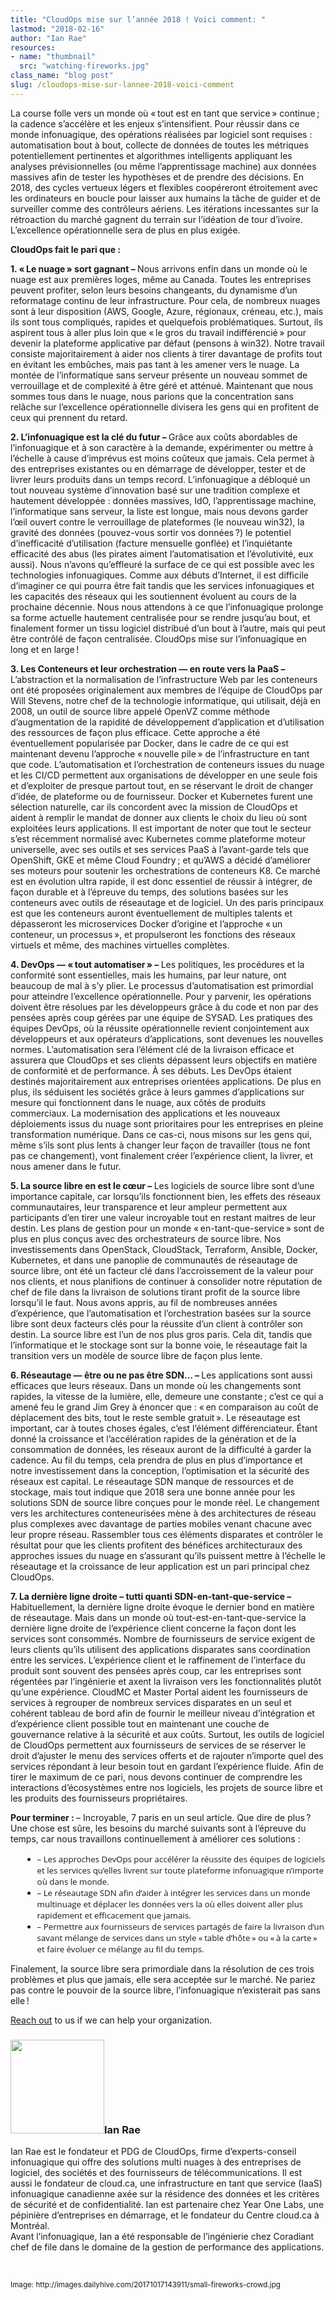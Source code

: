 ```yaml
---
title: "CloudOps mise sur l’année 2018 ! Voici comment: "
lastmod: "2018-02-16"
author: "Ian Rae"
resources:
- name: "thumbnail"
  src: "watching-fireworks.jpg"
class_name: "blog post"
slug: /cloudops-mise-sur-lannee-2018-voici-comment
---
```


<p>La course folle vers un monde où « tout est en tant que service » continue ; la cadence s’accélère et les enjeux s’intensifient. Pour réussir dans ce monde infonuagique, des opérations réalisées par logiciel sont requises : automatisation bout à bout, collecte de données de toutes les métriques potentiellement pertinentes et algorithmes intelligents appliquant les analyses prévisionnelles (ou même l’apprentissage machine) aux données massives afin de tester les hypothèses et de prendre des décisions. En 2018, des cycles vertueux légers et flexibles coopéreront étroitement avec les ordinateurs en boucle pour laisser aux humains la tâche de guider et de surveiller comme des contrôleurs aériens. Les itérations incessantes sur la rétroaction du marché gagnent du terrain sur l’idéation de tour d’ivoire. L’excellence opérationnelle sera de plus en plus exigée.</p><p><strong>CloudOps fait le pari que :</strong></p><p><strong>1. « Le nuage » sort gagnant – </strong> Nous arrivons enfin dans un monde où le nuage est aux premières loges, même au Canada. Toutes les entreprises peuvent profiter, selon leurs besoins changeants, du dynamisme d’un reformatage continu de leur infrastructure. Pour cela, de nombreux nuages sont à leur disposition (AWS, Google, Azure, régionaux, créneau, etc.), mais ils sont tous compliqués, rapides et quelquefois problématiques. Surtout, ils aspirent tous à aller plus loin que « le gros du travail indifférencié » pour devenir la plateforme applicative par défaut (pensons à win32). Notre travail consiste majoritairement à aider nos clients à tirer davantage de profits tout en évitant les embûches, mais pas tant à les amener vers le nuage. La montée de l’informatique sans serveur présente un nouveau sommet de verrouillage et de complexité à être géré et atténué. Maintenant que nous sommes tous dans le nuage, nous parions que la concentration sans relâche sur l’excellence opérationnelle divisera les gens qui en profitent de ceux qui prennent du retard.</p><p><strong>2. L’infonuagique est la clé du futur – </strong> Grâce aux coûts abordables de l’infonuagique et à son caractère à la demande, expérimenter ou mettre à l’échelle à cause d’imprévus est moins coûteux que jamais. Cela permet à des entreprises existantes ou en démarrage de développer, tester et de livrer leurs produits dans un temps record. L’infonuagique a débloqué un tout nouveau système d’innovation basé sur une tradition complexe et hautement développée : données massives, IdO, l’apprentissage machine, l’informatique sans serveur, la liste est longue, mais nous devons garder l’œil ouvert contre le verrouillage de plateformes (le nouveau win32), la gravité des données (pouvez-vous sortir vos données ?) le potentiel d’inefficacité d’utilisation (facture mensuelle gonflée) et l’inquiétante efficacité des abus (les pirates aiment l’automatisation et l’évolutivité, eux aussi). Nous n’avons qu’effleuré la surface de ce qui est possible avec les technologies infonuagiques. Comme aux débuts d’Internet, il est difficile d’imaginer ce qui pourra être fait tandis que les services infonuagiques et les capacités des réseaux qui les soutiennent évoluent au cours de la prochaine décennie. Nous nous attendons à ce que l’infonuagique prolonge sa forme actuelle hautement centralisée pour se rendre jusqu’au bout, et finalement former un tissu logiciel distribué d’un bout à l’autre, mais qui peut être contrôlé de façon centralisée. CloudOps mise sur l’infonuagique en long et en large !</p><p><strong>3. Les Conteneurs et leur orchestration — en route vers la PaaS – </strong> L’abstraction et la normalisation de l’infrastructure Web par les conteneurs ont été proposées originalement aux membres de l’équipe de CloudOps par Will Stevens, notre chef de la technologie informatique, qui utilisait, déjà en 2008, un outil de source libre appelé OpenVZ comme méthode d’augmentation de la rapidité de développement d’application et d’utilisation des ressources de façon plus efficace. Cette approche a été éventuellement popularisée par Docker, dans le cadre de ce qui est maintenant devenu l’approche « nouvelle pile » de l’infrastructure en tant que code. L’automatisation et l’orchestration de conteneurs issues du nuage et les CI/CD permettent aux organisations de développer en une seule fois et d’exploiter de presque partout tout, en se réservant le droit de changer d’idée, de plateforme ou de fournisseur. Docker et Kubernetes furent une sélection naturelle, car ils concordent avec la mission de CloudOps et aident à remplir le mandat de donner aux clients le choix du lieu où sont exploitées leurs applications. Il est important de noter que tout le secteur s’est récemment normalisé avec Kubernetes comme plateforme moteur universelle, avec ses outils et ses services PaaS à l’avant-garde tels que OpenShift, GKE et même Cloud Foundry ; et qu’AWS a décidé d’améliorer ses moteurs pour soutenir les orchestrations de conteneurs K8. Ce marché est en évolution ultra rapide, il est donc essentiel de réussir à intégrer, de façon durable et à l’épreuve du temps, des solutions basées sur les conteneurs avec outils de réseautage et de logiciel. Un des paris principaux est que les conteneurs auront éventuellement de multiples talents et dépasseront les microservices Docker d’origine et l’approche « un conteneur, un processus », et propulseront les fonctions des réseaux virtuels et même, des machines virtuelles complètes.</p><p><strong>4. DevOps — « tout automatiser » – </strong> Les politiques, les procédures et la conformité sont essentielles, mais les humains, par leur nature, ont beaucoup de mal à s’y plier. Le processus d’automatisation est primordial pour atteindre l’excellence opérationnelle. Pour y parvenir, les opérations doivent être résolues par les développeurs grâce à du code et non par des pensées après coup gérées par une équipe de SYSAD. Les pratiques des équipes DevOps, où la réussite opérationnelle revient conjointement aux développeurs et aux opérateurs d’applications, sont devenues les nouvelles normes. L’automatisation sera l’élément clé de la livraison efficace et assurera que CloudOps et ses clients dépassent leurs objectifs en matière de conformité et de performance. À ses débuts. Les DevOps étaient destinés majoritairement aux entreprises orientées applications. De plus en plus, ils séduisent les sociétés grâce à leurs gammes d’applications sur mesure qui fonctionnent dans le nuage, aux côtés de produits commerciaux. La modernisation des applications et les nouveaux déploiements issus du nuage sont prioritaires pour les entreprises en pleine transformation numérique. Dans ce cas-ci, nous misons sur les gens qui, même s’ils sont plus lents à changer leur façon de travailler (tous ne font pas ce changement), vont finalement créer l’expérience client, la livrer, et nous amener dans le futur.</p><p><strong>5. La source libre en est le cœur – </strong> Les logiciels de source libre sont d’une importance capitale, car lorsqu’ils fonctionnent bien, les effets des réseaux communautaires, leur transparence et leur ampleur permettent aux participants d’en tirer une valeur incroyable tout en restant maitres de leur destin. Les plans de gestion pour un monde « en-tant-que-service » sont de plus en plus conçus avec des orchestrateurs de source libre. Nos investissements dans OpenStack, CloudStack, Terraform, Ansible, Docker, Kubernetes, et dans une panoplie de communautés de réseautage de source libre, ont été un facteur clé dans l’accroissement de la valeur pour nos clients, et nous planifions de continuer à consolider notre réputation de chef de file dans la livraison de solutions tirant profit de la source libre lorsqu’il le faut. Nous avons appris, au fil de nombreuses années d’expérience, que l’automatisation et l’orchestration basées sur la source libre sont deux facteurs clés pour la réussite d’un client à contrôler son destin. La source libre est l’un de nos plus gros paris. Cela dit, tandis que l’informatique et le stockage sont sur la bonne voie, le réseautage fait la transition vers un modèle de source libre de façon plus lente.</p><p><strong>6. Réseautage — être ou ne pas être SDN… – </strong> Les applications sont aussi efficaces que leurs réseaux. Dans un monde où les changements sont rapides, la vitesse de la lumière, elle, demeure une constante ; c’est ce qui a amené feu le grand Jim Grey à énoncer que : « en comparaison au coût de déplacement des bits, tout le reste semble gratuit ». Le réseautage est important, car à toutes choses égales, c’est l’élément différenciateur. Étant donné la croissance et l’accélération rapides de la génération et de la consommation de données, les réseaux auront de la difficulté à garder la cadence. Au fil du temps, cela prendra de plus en plus d’importance et notre investissement dans la conception, l’optimisation et la sécurité des réseaux est capital. Le réseautage SDN manque de ressources et de stockage, mais tout indique que 2018 sera une bonne année pour les solutions SDN de source libre conçues pour le monde réel. Le changement vers les architectures conteneurisées mène à des architectures de réseau plus complexes avec davantage de parties mobiles venant chacune avec leur propre réseau. Rassembler tous ces éléments disparates et contrôler le résultat pour que les clients profitent des bénéfices architecturaux des approches issues du nuage en s’assurant qu’ils puissent mettre à l’échelle le réseautage et la croissance de leur application est un pari principal chez CloudOps.</p><p><strong>7. La dernière ligne droite – tutti quanti SDN-en-tant-que-service – </strong> Habituellement, la dernière ligne droite évoque le dernier bond en matière de réseautage. Mais dans un monde où tout-est-en-tant-que-service la dernière ligne droite de l’expérience client concerne la façon dont les services sont consommés. Nombre de fournisseurs de service exigent de leurs clients qu’ils utilisent des applications disparates sans coordination entre les services. L’expérience client et le raffinement de l’interface du produit sont souvent des pensées après coup, car les entreprises sont régentées par l’ingénierie et axent la livraison vers les fonctionnalités plutôt qu’une expérience. CloudMC et Master Portal aident les fournisseurs de services à regrouper de nombreux services disparates en un seul et cohérent tableau de bord afin de fournir le meilleur niveau d’intégration et d’expérience client possible tout en maintenant une couche de gouvernance relative à la sécurité et aux coûts. Surtout, les outils de logiciel de CloudOps permettent aux fournisseurs de services de se réserver le droit d’ajuster le menu des services offerts et de rajouter n’importe quel des services répondant à leur besoin tout en gardant l’expérience fluide. Afin de tirer le maximum de ce pari, nous devons continuer de comprendre les interactions d’écosystèmes entre nos logiciels, les projets de source libre et les produits des fournisseurs propriétaires.</p><p><strong>Pour terminer : </strong> – Incroyable, 7 paris en un seul article. Que dire de plus ? Une chose est sûre, les besoins du marché suivants sont à l’épreuve du temps, car nous travaillons continuellement à améliorer ces solutions :</p><ul style="margin:15px 0 0 20px; font-family:Open Sans; font-size:95%;"><li>– Les approches DevOps pour accélérer la réussite des équipes de logiciels et les services qu’elles livrent sur toute plateforme infonuagique n’importe où dans le monde.</li><li>– Le réseautage SDN afin d’aider à intégrer les services dans un monde multinuage et déplacer les données vers la où elles doivent aller plus rapidement et efficacement que jamais.</li><li>– Permettre aux fournisseurs de services partagés de faire la livraison d’un savant mélange de services dans un style « table d’hôte » ou « à la carte » et faire évoluer ce mélange au fil du temps.</li></ul><p>Finalement, la source libre sera primordiale dans la résolution de ces trois problèmes et plus que jamais, elle sera acceptée sur le marché. Ne pariez pas contre le pouvoir de la source libre, l’infonuagique n’existerait pas sans elle !</p><p><a href="https://www.cloudops.com/about-us/contact-us/" target="_blank">Reach out</a> to us if we can help your organization.</p><h3><img class="size-full wp-image-749 alignleft" title="Ian Rae" src="/images/blog/post/irae_150x150.jpeg" style="width: 150px;" alt="" width="150" height="150">Ian Rae</h3><p>Ian Rae est le fondateur et PDG de CloudOps, firme d’experts-conseil infonuagique qui offre des solutions multi nuages à des entreprises de logiciel, des sociétés et des fournisseurs de télécommunications. Il est aussi le fondateur de cloud.ca, une infrastructure en tant que service (IaaS) infonuagique canadienne axée sur la résidence des données et les critères de sécurité et de confidentialité. Ian est partenaire chez Year One Labs, une pépinière d’entreprises en démarrage, et le fondateur du Centre cloud.ca à Montréal.<br> Avant l’infonuagique, Ian a été responsable de l’ingénierie chez Coradiant chef de file dans le domaine de la gestion de performance des applications.</p><p>&nbsp;</p><p><small>Image: http://images.dailyhive.com/20171017143911/small-fireworks-crowd.jpg</small></p>